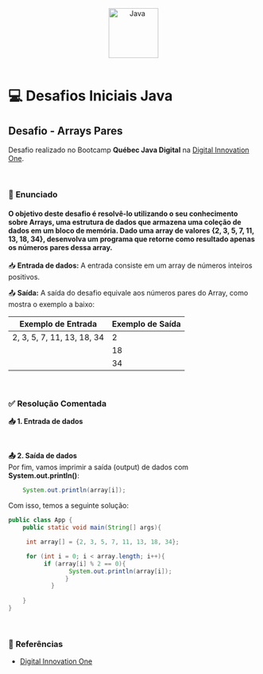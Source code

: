 <div align="center">
  <img alt="Java" height="100" src="https://raw.githubusercontent.com/FortAwesome/Font-Awesome/6.x/svgs/brands/java.svg">
</div>

<br>

# 💻 Desafios Iniciais Java

## Desafio - Arrays Pares
Desafio realizado no Bootcamp **Québec Java Digital** na [Digital Innovation One](https://www.dio.me/).

<br>

### 📝 **Enunciado**
#### **O objetivo deste desafio é resolvê-lo utilizando o seu conhecimento sobre Arrays, uma estrutura de dados que armazena uma coleção de dados em um bloco de memória. Dado uma array de valores {2, 3, 5, 7, 11, 13, 18, 34}, desenvolva um programa que retorne como resultado apenas os números pares dessa array.**

📥 **Entrada de dados:** A entrada consiste em um array de números inteiros positivos.

📤 **Saída:** A saída do desafio equivale aos números pares do Array, como mostra o exemplo a baixo:


Exemplo de Entrada          | Exemplo de Saída
--------------------------- | ---------------------------
 2, 3, 5, 7, 11, 13, 18, 34 | 2
		       ͏ ͏ ͏           | 18 
 		    ͏ ͏ ͏              | 34

<br>

### ✅ **Resolução Comentada**

**📥 1. Entrada de dados**<br>

<br>

**📤 2. Saída de dados**<br>
Por fim, vamos imprimir a saída (output) de dados com **System.out.println()**:
```java
	System.out.println(array[i]);

```

Com isso, temos a seguinte solução:
```java
public class App {
    public static void main(String[] args){

     int array[] = {2, 3, 5, 7, 11, 13, 18, 34};

     for (int i = 0; i < array.length; i++){
          if (array[i] % 2 == 0){
                 System.out.println(array[i]);
                } 
            }      
			
    }
}
```

<br>

### 🔎 **Referências**
- [Digital Innovation One](https://www.dio.me/)

<br>
